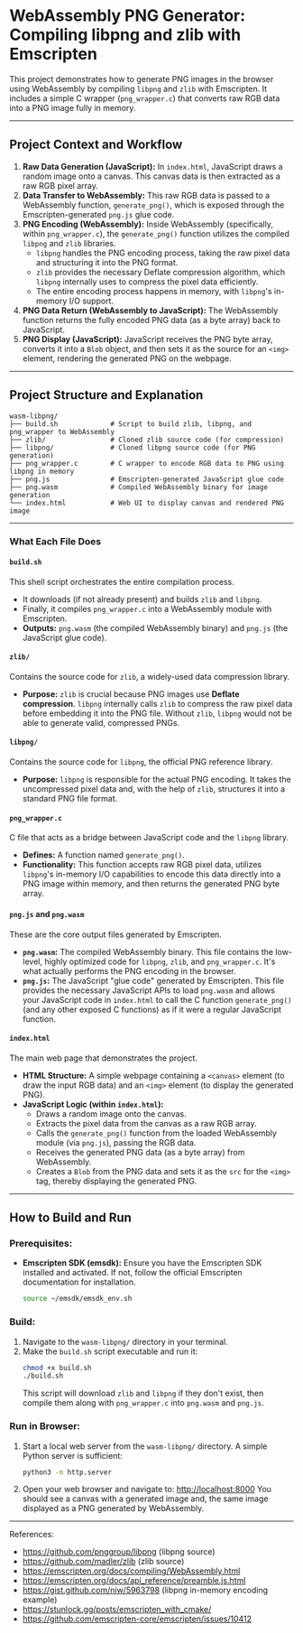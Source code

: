 # WebAssembly PNG Generator: Compiling libpng and zlib with Emscripten

This project demonstrates how to generate PNG images in the browser using WebAssembly by compiling `libpng` and `zlib` with Emscripten. It includes a simple C wrapper (`png_wrapper.c`) that converts raw RGB data into a PNG image fully in memory.

---

## Project Context and Workflow


1.  **Raw Data Generation (JavaScript):** In `index.html`, JavaScript draws a random image onto a canvas. This canvas data is then extracted as a raw RGB pixel array.
2.  **Data Transfer to WebAssembly:** This raw RGB data is passed to a WebAssembly function, `generate_png()`, which is exposed through the Emscripten-generated `png.js` glue code.
3.  **PNG Encoding (WebAssembly):** Inside WebAssembly (specifically, within `png_wrapper.c`), the `generate_png()` function utilizes the compiled `libpng` and `zlib` libraries.
    * `libpng` handles the PNG encoding process, taking the raw pixel data and structuring it into the PNG format.
    * `zlib` provides the necessary Deflate compression algorithm, which `libpng` internally uses to compress the pixel data efficiently.
    * The entire encoding process happens in memory, with `libpng`'s in-memory I/O support.
4.  **PNG Data Return (WebAssembly to JavaScript):** The WebAssembly function returns the fully encoded PNG data (as a byte array) back to JavaScript.
5.  **PNG Display (JavaScript):** JavaScript receives the PNG byte array, converts it into a `Blob` object, and then sets it as the source for an `<img>` element, rendering the generated PNG on the webpage.



---

## Project Structure and Explanation

```
wasm-libpng/
├── build.sh             # Script to build zlib, libpng, and png_wrapper to WebAssembly
├── zlib/                # Cloned zlib source code (for compression)
├── libpng/              # Cloned libpng source code (for PNG generation)
├── png_wrapper.c        # C wrapper to encode RGB data to PNG using libpng in memory
├── png.js               # Emscripten-generated JavaScript glue code
├── png.wasm             # Compiled WebAssembly binary for image generation
└── index.html           # Web UI to display canvas and rendered PNG image
```

---

### What Each File Does

#### `build.sh`

This shell script orchestrates the entire compilation process.
* It downloads (if not already present) and builds `zlib` and `libpng`.
* Finally, it compiles `png_wrapper.c` into a WebAssembly module with Emscripten.
* **Outputs:** `png.wasm` (the compiled WebAssembly binary) and `png.js` (the JavaScript glue code).

#### `zlib/`

Contains the source code for `zlib`, a widely-used data compression library.
* **Purpose:** `zlib` is crucial because PNG images use **Deflate compression**. `libpng` internally calls `zlib` to compress the raw pixel data before embedding it into the PNG file. Without `zlib`, `libpng` would not be able to generate valid, compressed PNGs.

#### `libpng/`

Contains the source code for `libpng`, the official PNG reference library.
* **Purpose:** `libpng` is responsible for the actual PNG encoding. It takes the uncompressed pixel data and, with the help of `zlib`, structures it into a standard PNG file format.

#### `png_wrapper.c`

C file that acts as a bridge between JavaScript code and the `libpng` library.
* **Defines:** A function named `generate_png()`.
* **Functionality:** This function accepts raw RGB pixel data, utilizes `libpng`'s in-memory I/O capabilities to encode this data directly into a PNG image within memory, and then returns the generated PNG byte array.

#### `png.js` and `png.wasm`

These are the core output files generated by Emscripten.
* **`png.wasm`:** The compiled WebAssembly binary. This file contains the low-level, highly optimized code for `libpng`, `zlib`, and `png_wrapper.c`. It's what actually performs the PNG encoding in the browser.
* **`png.js`:** The JavaScript "glue code" generated by Emscripten. This file provides the necessary JavaScript APIs to load `png.wasm` and allows your JavaScript code in `index.html` to call the C function `generate_png()` (and any other exposed C functions) as if it were a regular JavaScript function.

#### `index.html`

The main web page that demonstrates the project.
* **HTML Structure:** A simple webpage containing a `<canvas>` element (to draw the input RGB data) and an `<img>` element (to display the generated PNG).
* **JavaScript Logic (within `index.html`):**
    * Draws a random image onto the canvas.
    * Extracts the pixel data from the canvas as a raw RGB array.
    * Calls the `generate_png()` function from the loaded WebAssembly module (via `png.js`), passing the RGB data.
    * Receives the generated PNG data (as a byte array) from WebAssembly.
    * Creates a `Blob` from the PNG data and sets it as the `src` for the `<img>` tag, thereby displaying the generated PNG.


---

## How to Build and Run

### Prerequisites:

* **Emscripten SDK (emsdk):** Ensure you have the Emscripten SDK installed and activated. If not, follow the official Emscripten documentation for installation.
    ```bash
    source ~/emsdk/emsdk_env.sh
    ```

### Build:

1.  Navigate to the `wasm-libpng/` directory in your terminal.
2.  Make the `build.sh` script executable and run it:
    ```bash
    chmod +x build.sh
    ./build.sh
    ```
    This script will download `zlib` and `libpng` if they don't exist, then compile them along with `png_wrapper.c` into `png.wasm` and `png.js`.

### Run in Browser:

1.  Start a local web server from the `wasm-libpng/` directory. A simple Python server is sufficient:
    ```bash
    python3 -m http.server
    ```
2.  Open your web browser and navigate to: [http://localhost:8000](http://localhost:8000)
    You should see a canvas with a generated image and, the same image displayed as a PNG generated by WebAssembly.


---


References:

- https://github.com/pnggroup/libpng (libpng source)
- https://github.com/madler/zlib (zlib source)
- https://emscripten.org/docs/compiling/WebAssembly.html
- https://emscripten.org/docs/api_reference/preamble.js.html
- https://gist.github.com/niw/5963798 (libpng in-memory encoding example)
- https://stunlock.gg/posts/emscripten_with_cmake/
- https://github.com/emscripten-core/emscripten/issues/10412